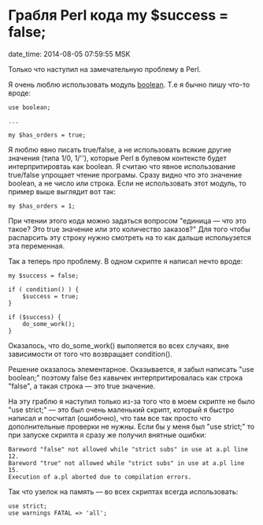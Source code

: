 # Грабля Perl кода my $success = false;

date_time: 2014-08-05 07:59:55 MSK

Только что наступил на замечательную проблему в Perl.

Я очень люблю использовать модуль [boolean][boolean]. Т.е я бычно
пишу что-то вроде:

    use boolean;

    ...

    my $has_orders = true;

Я люблю явно писать true/false, а не использовать всякие другие значения
(типа 1/0, 1/''), которые Perl в булевом контексте будет интерпритировтаь как
boolean. Я считаю что явное использование true/false упрощает чтение програмы.
Сразу видно что это значение boolean, а не число или строка. Если не
использовать этот модуль, то пример выше выглядит вот так:

    my $has_orders = 1;

При чтении этого кода можно задаться вопросом "единица — что это такое? Это
true значение или это количество заказов?" Для того чтобы распарсить эту
строку нужно смотреть на то как дальше испольузется эта переменная.

Так а теперь про проблему. В одном скрипте я написал нечто вроде:

    my $success = false;

    if ( condition() ) {
        $success = true;
    }

    if ($success) {
        do_some_work();
    }

Оказалось, что do_some_work() выполяется во всех случаях, вне зависимости от
того что возвращает condition().

Решение оказалось элементарное. Оказывается, я забыл написать "use boolean;"
поэтому false без кавычек интерпритировалась как строка "false", а такая
строка — это true значение.

На эту граблю я наступил только из-за того что в моем скрипте не было
"use strict;" — это был очень маленький скрипт, который я быстро написал и
посчитал (ошибочно), что там все так просто что дополнительные проверки не
нужны. Если бы у меня был "use strict;" то при запуске скрипта я сразу же
получил внятные ошибки:

    Bareword "false" not allowed while "strict subs" in use at a.pl line 12.
    Bareword "true" not allowed while "strict subs" in use at a.pl line 15.
    Execution of a.pl aborted due to compilation errors.

Так что узелок на память — во всех скриптах всегда использовать:

    use strict;
    use warnings FATAL => 'all';

 [boolean]: https://metacpan.org/pod/distribution/boolean/lib/boolean.pod
